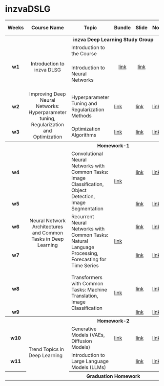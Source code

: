 # inzvaDSLG

<table>
    <thead>
        <tr>
            <th>Weeks</th>
            <th>Course Name</th>
            <th>Topic</th>
            <th>Bundle</th>
            <th>Slide</th>
            <th>Notebooks</th>
            <th>Recommended Links</th>
        </tr>
    </thead>
    <tbody>
        <tr>
            <th colspan=7> inzva Deep Learning Study Group</th>
        </tr>
        <tr>
            <td style="text-align: center;"rowspan=2> <b>w1</b> </td>
            <td style="text-align: center;"rowspan=2>Introduction to inzva DLSG</td>
            <td>Introduction to the Course</td>
            <td style="text-align: center;"rowspan=2><a href="https://drive.google.com/file/d/1Ce9VyWxFiW0EBYicveAVOJp25jyPg_W8/view?usp=drive_link">link</a></td>
            <td style="text-align: center;"rowspan=2><a href="https://drive.google.com/file/d/1dtsZPtXomEv7qxDcMP2NBQrLGiV7JNLM/view?usp=sharing">link</a></td>
            <td style="text-align: center;"rowspan=2><a href="https://drive.google.com/file/d/1q9ub7NMhkxM8ugopzBLpAAesyb2uy3uI/view?usp=sharing">link</a></td>
            <td> </td>
        </tr>
        <tr>
            <td>Introduction to Neural Networks</td>
			  <td>
            <a href="https://www.youtube.com/watch?v=aircAruvnKk&list=PLZHQObOWTQDNU6R1_67000Dx_ZCJB-3pi">[3b1b-1]</a> <br>
            <a href="https://www.youtube.com/watch?v=IHZwWFHWa-w&list=PLZHQObOWTQDNU6R1_67000Dx_ZCJB-3pi&index=2">[3b1b-2]</a>  <br>
            <a href="https://www.youtube.com/watch?v=Ilg3gGewQ5U&list=PLZHQObOWTQDNU6R1_67000Dx_ZCJB-3pi&index=3">[3b1b-3]</a>  <br>
            <a href="https://www.youtube.com/watch?v=tIeHLnjs5U8&list=PLZHQObOWTQDNU6R1_67000Dx_ZCJB-3pi&index=4">[3b1b-4]</a>  <br>
            <a href="https://gaoxiangluo.github.io/2020/09/27/Visual-and-Rigorous-Proof-of-Universal-Approximation-Theorem-UAT/">[UAT]</a> 
            </td>
        </tr>
        <tr>
            <td style="text-align: center;"> <b>w2</b> </td>
            <td style="text-align: center;"rowspan=2>Improving Deep Neural Networks:
 Hyperparameter tuning, Regularization and Optimization</td>
            <td>Hyperparameter Tuning and Regularization Methods</td>
            <td><a href="https://drive.google.com/file/d/1dtsZPtXomEv7qxDcMP2NBQrLGiV7JNLM/view?usp=sharing">link</a></td>
            <td><a href="">link</a></td>
            <td><a href="">link</a></td>
            <td><a href=""></a> <a href=""></a></td>
        </tr>
        <tr>
            <td style="text-align: center;"> <b>w3</b> </td>
            <td>Optimization Algorithms</td>
            <td><a href="https://drive.google.com/file/d/1q9ub7NMhkxM8ugopzBLpAAesyb2uy3uI/view?usp=sharing">link</a></td>
            <td><a href="">link</a></td>
            <td><a href="">link</a></td>
            <td><a href="https://www.youtube.com/watch?v=NE88eqLngkg">[1]</a> <a href=""></a></td>
        </tr>
        <tr>
            <th colspan=7> Homework-1</th>
        </tr>
        <tr>
            <td style="text-align: center;"> <b>w4</b> </td>
            <td style="text-align: center;"rowspan=6>Neural Network Architectures and Common Tasks in Deep Learning</td>
            <td rowspan=2>Convolutional Neural Networks with Common Tasks: Image Classification, Object Detection, Image Segmentation</td>
            <td rowspan=2><a href="https://drive.google.com/file/d/15G76dE5UhGSYNAtZSQpbCcNtkeH0vPuZ/view?usp=sharing">link</a></td>
            <td><a href="">link</a></td>
            <td><a href="">link</a></td>
            <td><a href="https://www.youtube.com/watch?v=KuXjwB4LzSA&t=566s">[3b1b-5]</a> 
            <a href="https://www.youtube.com/watch?v=IaSGqQa5O-M">[3b1b-6]</a> 
            <a href="https://www.youtube.com/watch?v=pj9-rr1wDhM">[F]</a> 
            <a href="https://www.youtube.com/watch?v=jDe5BAsT2-Y">[4]</a></td>
        </tr>
        <tr>
            <td style="text-align: center;"> <b>w5</b> </td>
            <td><a href="">link</a></td>
            <td><a href="">link</a></td>
            <td><a href="">[1]</a> <a href="">[2]</a></td>
        </tr>
        <tr>
            <td style="text-align: center;"> <b>w6</b> </td>
            <td rowspan=2>Recurrent Neural Networks with Common Tasks: Natural Language Processing, Forecasting for Time Series</td>
            <td rowspan=2 ><a href="https://drive.google.com/file/d/1Yckxlqqo1EF1PlyhwKuvHq4l9byg2etK/view?usp=sharing">link</a></td>
            <td><a href="">link</a></td>
            <td><a href="">link</a></td>
            <td><a href="">[1]</a> <a href="">[2]</a></td>
        </tr>
        <tr>
            <td style="text-align: center;"> <b>w7</b> </td>
            <td><a href="">link</a></td>
            <td><a href="">link</a></td>
            <td><a href="">[1]</a> <a href="">[2]</a></td>
        </tr>
        <tr>
            <td style="text-align: center;"> <b>w8</b> </td>
            <td rowspan=2 >Transformers with Common Tasks: Machine Translation, Image Classification</td>
            <td rowspan=2 ><a href="https://drive.google.com/file/d/1bViI6MQ5wTijwaUp5N5Ahm0KrDjkcP8k/view?usp=sharing">link</a></td>
            <td><a href="">link</a></td>
            <td><a href="">link</a></td>
            <td>
            <a href="https://jalammar.github.io/illustrated-transformer/">[IT]</a>
            <br>
            <a href="https://www.youtube.com/watch?v=yGTUuEx3GkA&t=1s">[RASA-1]</a>
            <br>
            <a href="https://www.youtube.com/watch?v=tIvKXrEDMhk">[RASA-2]</a>
            <br>
            <a href="https://www.youtube.com/watch?v=23XUv0T9L5c">[RASA-3]</a>
            <br>
            <a href="https://www.youtube.com/watch?v=EXNBy8G43MM">[RASA-4]</a>
            <br>
			  <a href="https://www.youtube.com/watch?v=eMlx5fFNoYc">[ATN-3b1b]</a>
            </td>
        </tr>
        <tr>
            <td style="text-align: center;"> <b>w9</b> </td>
            <td><a href="">link</a></td>
            <td><a href="">link</a></td>
            <td>
            <a href="https://jalammar.github.io/visualizing-neural-machine-translation-mechanics-of-seq2seq-models-with-attention/">[NMT]</a> 
            </td>
        </tr>
        <tr>
            <th colspan=7> Homework-2</th>
        </tr>
        <tr>
            <td style="text-align: center;"> <b>w10</b> </td>
 			  <td rowspan=3> Trend Topics in Deep Learning</td>
 			  <td rowspan=1> Generative Models (VAEs, Diffusion Models)</td>
 			  <td><a href="">link</a></td>
 			  <td><a href="">link</a></td>
            <td><a href="">link</a></td>
            <td><a href="">[1]</a> <a href="">[2]</a></td>
        </tr>
        <tr>
            <td style="text-align: center;"> <b>w11</b> </td>
            <td rowspan=1> Introduction to Large Language Models (LLMs) </td>
            <td><a href=""></a></td>
 			  <td><a href="">link</a></td>
            <td><a href="">link</a></td>
            <td><a href="">[1]</a> <a href="">[2]</a></td>
        </tr>
        <tr>
            <th colspan=7> Graduation Homework </th>
        </tr>
    </tbody>
</table>